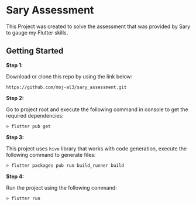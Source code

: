 # Sary Assessment

This Project was created to solve the assessment that was provided by Sary to gauge my Flutter skills.

## Getting Started

**Step 1:**

Download or clone this repo by using the link below:

```
https://github.com/moj-al3/sary_assessment.git
```

**Step 2:**

Go to project root and execute the following command in console to get the required dependencies:

```
> flutter pub get
```

**Step 3:**

This project uses `hive` library that works with code generation, execute the following command to generate files:

```
> flutter packages pub run build_runner build
```

**Step 4:**

Run the project using the following command:

```
> flutter run
```
